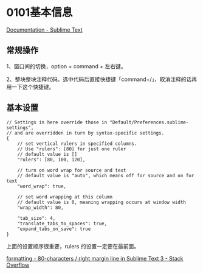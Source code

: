 # 0101基本信息

[Documentation - Sublime Text](http://www.sublimetext.com/docs/3/)



## 常规操作

1、窗口间的切换，option + command + 左右键。

2、整块整块注释代码。选中代码后直接快捷键「command+/」，取消注释的话再用一下这个快捷键。

## 基本设置

```
// Settings in here override those in "Default/Preferences.sublime-settings",
// and are overridden in turn by syntax-specific settings.
{
    // set vertical rulers in specified columns.
    // Use "rulers": [80] for just one ruler
    // default value is []
    "rulers": [80, 100, 120],

    // turn on word wrap for source and text
    // default value is "auto", which means off for source and on for text
    "word_wrap": true,

    // set word wrapping at this column
    // default value is 0, meaning wrapping occurs at window width
    "wrap_width": 80,

	"tab_size": 4,
	"translate_tabs_to_spaces": true,
	"expand_tabs_on_save": true
}

```

上面的设置顺序很重要，rulers 的设置一定要在最前面。


[formatting - 80-characters / right margin line in Sublime Text 3 - Stack Overflow](https://stackoverflow.com/questions/25900954/80-characters-right-margin-line-in-sublime-text-3)